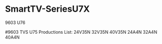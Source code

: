 # SmartTV-SeriesU7X
9603 U76

#9603 TVS U75
Productions List: 24V35N 32V35N 40V35N 24A4N 32A4N 40A4N

